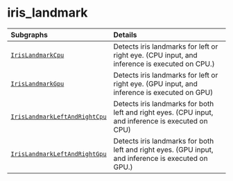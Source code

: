 # iris_landmark

Subgraphs|Details
:--- | :---
[`IrisLandmarkCpu`](https://github.com/google-ai-edge/mediapipe/tree/master/mediapipe/modules/iris_landmark/iris_landmark_cpu.pbtxt)| Detects iris landmarks for left or right eye. (CPU input, and inference is executed on CPU.)
[`IrisLandmarkGpu`](https://github.com/google-ai-edge/mediapipe/tree/master/mediapipe/modules/iris_landmark/iris_landmark_gpu.pbtxt)| Detects iris landmarks for left or right eye. (GPU input, and inference is executed on GPU)
[`IrisLandmarkLeftAndRightCpu`](https://github.com/google-ai-edge/mediapipe/tree/master/mediapipe/modules/iris_landmark/iris_landmark_left_and_right_cpu.pbtxt)| Detects iris landmarks for both left and right eyes. (CPU input, and inference is executed on CPU)
[`IrisLandmarkLeftAndRightGpu`](https://github.com/google-ai-edge/mediapipe/tree/master/mediapipe/modules/iris_landmark/iris_landmark_left_and_right_gpu.pbtxt)| Detects iris landmarks for both left and right eyes. (GPU input, and inference is executed on GPU.)
